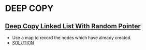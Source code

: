 # DEEP COPY

## [Deep Copy Linked List With Random Pointer](https://app.laicode.io/app/problem/131)

- Use a map to record the nodes which have already created.
- [SOLUTION]()